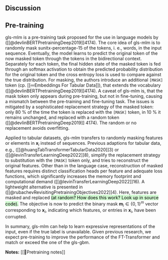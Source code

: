 ## Discussion

## Pre-training
gls-mlm is a pre-training task proposed for the use in language models by  ([[@devlinBERTPretrainingDeep2019]]4174). The core idea of gls-mlm is to randomly mask sunitx-percentage-15 of the tokens, i. e., words, in the input sequence. Eventually, the model learns to predict the original token of the now masked token through the tokens in the bidirectional context. Separately for each token, the final hidden state of the masked token is fed through an softmax activation to obtain the predicted probability distribution for the original token and the cross entropy loss is used to compare against the true distribution. For masking, the authors introduce an additional $\mathtt{[MASK]}$ token (cp. [[💤Embeddings For Tabular Data]]), that extends the vocabulary ([[@devlinBERTPretrainingDeep2019]]4174). A caveat of gls-mlm is, that the mask token only appears during pre-training, but not in fine-tuning, causing a mismatch between the pre-training and fine-tuning task. The issues is mitigated by a sophisticated replacement strategy of the masked token: only 80 % of the time the token is replaced with the $\mathtt{[MASK]}$ token, in 10 % it remains unchanged, and replaced with a random token ([[@devlinBERTPretrainingDeep2019]] 4174). The random or no replacement avoids overfitting.  

Applied to tabular datasets, gls-mlm transfers to randomly masking features or elements in $\mathbf{x}_{i}$ instead of sequences.  Previous adaptions for tabular data, e.g., ([[@huangTabTransformerTabularData2020]]3) or ([[@levinTransferLearningDeep2022]]8), simplify the replacement strategy to substitution with the $\mathtt{[MASK]}$ token only, and tries to reconstruct the original features.  Other than in the language case, reconstruction of masked features requires distinct classification heads per feature and adequate loss functions, which significantly increases the memory footprint and computational demand ([[@levinTransferLearningDeep2022]]16). A lightweight alternative is presented in ([[@rubachevRevisitingPretrainingObjectives2022]]4). Here, features are masked and replaced <mark style="background: #BBFABBA6;">(at random? How does this work? Look up in source code).</mark> The objective is now to predict the binary mask $\mathbf{m}_{i}\in \{0,1\}^{m}$ vector corresponding to $\mathbf{x}_{i}$, indicating which features, or entries in $\mathbf{x}_{i}$, have been corrupted.

In summary, gls-mlm can help to learn expressive representations of the input, even if the true label is unavailable. Given previous research, we expect pre-training to improve the performance of the FT-Transformer and match or exceed the one of the gls-gbm.

**Notes:**
[[🤖Pretraining notes]]


